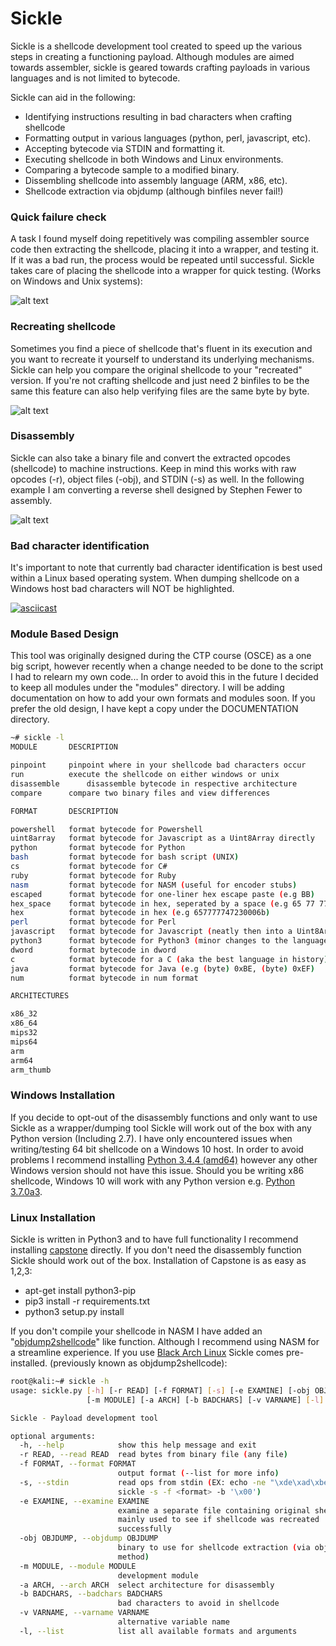 # Sickle

Sickle is a shellcode development tool created to speed up the various steps in creating a functioning payload. Although modules are aimed towards assembler, sickle is geared towards crafting payloads in various languages and is not limited to bytecode.

Sickle can aid in the following:
- Identifying instructions resulting in bad characters when crafting shellcode
- Formatting output in various languages (python, perl, javascript, etc).
- Accepting bytecode via STDIN and formatting it.
- Executing shellcode in both Windows and Linux environments.
- Comparing a bytecode sample to a modified binary.
- Dissembling shellcode into assembly language (ARM, x86, etc).
- Shellcode extraction via objdump (although binfiles never fail!)

### Quick failure check
A task I found myself doing repetitively was compiling assembler source code then extracting the shellcode, placing it into a wrapper, and testing it. If it was a bad run, the process would be repeated until successful. Sickle takes care of placing the shellcode into a wrapper for quick testing. (Works on Windows and Unix systems):

![alt text](https://raw.githubusercontent.com/wetw0rk/Sickle/master/DOCUMENTATION/pictures/r.png?style=centerme)

### Recreating shellcode
Sometimes you find a piece of shellcode that's fluent in its execution and you want to recreate it yourself to understand its underlying mechanisms. Sickle can help you compare the original shellcode to your "recreated" version. If you're not crafting shellcode and just need 2 binfiles to be the same this feature can also help verifying files are the same byte by byte.

![alt text](https://raw.githubusercontent.com/wetw0rk/Sickle/master/DOCUMENTATION/pictures/examine.png?style=centerme)

### Disassembly
Sickle can also take a binary file and convert the extracted opcodes (shellcode) to machine instructions. Keep in mind this works with raw opcodes (-r), object files (-obj), and STDIN (-s) as well. In the following example I am converting a reverse shell designed by Stephen Fewer to assembly.

![alt text](https://raw.githubusercontent.com/wetw0rk/Sickle/master/DOCUMENTATION/pictures/disassemble.png?style=centerme)

### Bad character identification
It's important to note that currently bad character identification is best used within a Linux based operating system. When dumping shellcode on a Windows host bad characters will NOT be highlighted. 

[![asciicast](https://asciinema.org/a/244211.svg)](https://asciinema.org/a/244211)

### Module Based Design

This tool was originally designed during the CTP course (OSCE) as a one big script, however recently when a change needed to be done to the script I had to relearn my own code... In order to avoid this in the future I decided to keep all modules under the "modules" directory. I will be adding documentation on how to add your own formats and modules soon. If you prefer the old design, I have kept a copy under the DOCUMENTATION directory.

```sh
~# sickle -l
MODULE     	 DESCRIPTION                                                                     

pinpoint   	 pinpoint where in your shellcode bad characters occur                           
run        	 execute the shellcode on either windows or unix                                 
disassemble 	 disassemble bytecode in respective architecture                                 
compare    	 compare two binary files and view differences                                   

FORMAT     	 DESCRIPTION                                                                     

powershell 	 format bytecode for Powershell                                                  
uint8array 	 format bytecode for Javascript as a Uint8Array directly                         
python     	 format bytecode for Python                                                      
bash       	 format bytecode for bash script (UNIX)                                          
cs         	 format bytecode for C#                                                          
ruby       	 format bytecode for Ruby                                                        
nasm       	 format bytecode for NASM (useful for encoder stubs)                             
escaped    	 format bytecode for one-liner hex escape paste (e.g BB)                         
hex_space  	 format bytecode in hex, seperated by a space (e.g 65 77 77 74 72 30 00 6b)      
hex        	 format bytecode in hex (e.g 657777747230006b)                                   
perl       	 format bytecode for Perl                                                        
javascript 	 format bytecode for Javascript (neatly then into a Uint8Array)                  
python3    	 format bytecode for Python3 (minor changes to the language but they matter)     
dword      	 format bytecode in dword                                                        
c          	 format bytecode for a C (aka the best language in history)                      
java       	 format bytecode for Java (e.g (byte) 0xBE, (byte) 0xEF)                         
num        	 format bytecode in num format                                                   

ARCHITECTURES

x86_32
x86_64
mips32
mips64
arm
arm64
arm_thumb
```

### Windows Installation
If you decide to opt-out of the disassembly functions and only want to use Sickle as a wrapper/dumping tool Sickle will work out of the box with any Python version (Including 2.7). I have only encountered issues when writing/testing 64 bit shellcode on a Windows 10 host. In order to avoid problems I recommend installing [Python 3.4.4  (amd64)](https://www.python.org/ftp/python/3.4.4/python-3.4.4.amd64.msi) however any other Windows version should not have this issue. Should you be writing x86 shellcode, Windows 10 will work with any Python version e.g. [Python 3.7.0a3](https://www.python.org/ftp/python/3.7.0/python-3.7.0a3.exe).

### Linux Installation
Sickle is written in Python3 and to have full functionality I recommend installing [capstone](http://www.capstone-engine.org/) directly. If you don't need the disassembly function Sickle should work out of the box. Installation of Capstone is as easy as 1,2,3:
- apt-get install python3-pip
- pip3 install -r requirements.txt
- python3 setup.py install
    
If you don't compile your shellcode in NASM I have added an "[objdump2shellcode](https://github.com/wetw0rk/objdump2shellcode)" like function. Although I recommend using NASM for a streamline experience. If you use [Black Arch Linux](https://blackarch.org/index.html) Sickle comes pre-installed. (previously known as objdump2shellcode):

```sh
root@kali:~# sickle -h
usage: sickle.py [-h] [-r READ] [-f FORMAT] [-s] [-e EXAMINE] [-obj OBJDUMP]
                 [-m MODULE] [-a ARCH] [-b BADCHARS] [-v VARNAME] [-l]

Sickle - Payload development tool

optional arguments:
  -h, --help            show this help message and exit
  -r READ, --read READ  read bytes from binary file (any file)
  -f FORMAT, --format FORMAT
                        output format (--list for more info)
  -s, --stdin           read ops from stdin (EX: echo -ne "\xde\xad\xbe\xef" |
                        sickle -s -f <format> -b '\x00')
  -e EXAMINE, --examine EXAMINE
                        examine a separate file containing original shellcode.
                        mainly used to see if shellcode was recreated
                        successfully
  -obj OBJDUMP, --objdump OBJDUMP
                        binary to use for shellcode extraction (via objdump
                        method)
  -m MODULE, --module MODULE
                        development module
  -a ARCH, --arch ARCH  select architecture for disassembly
  -b BADCHARS, --badchars BADCHARS
                        bad characters to avoid in shellcode
  -v VARNAME, --varname VARNAME
                        alternative variable name
  -l, --list            list all available formats and arguments

```

